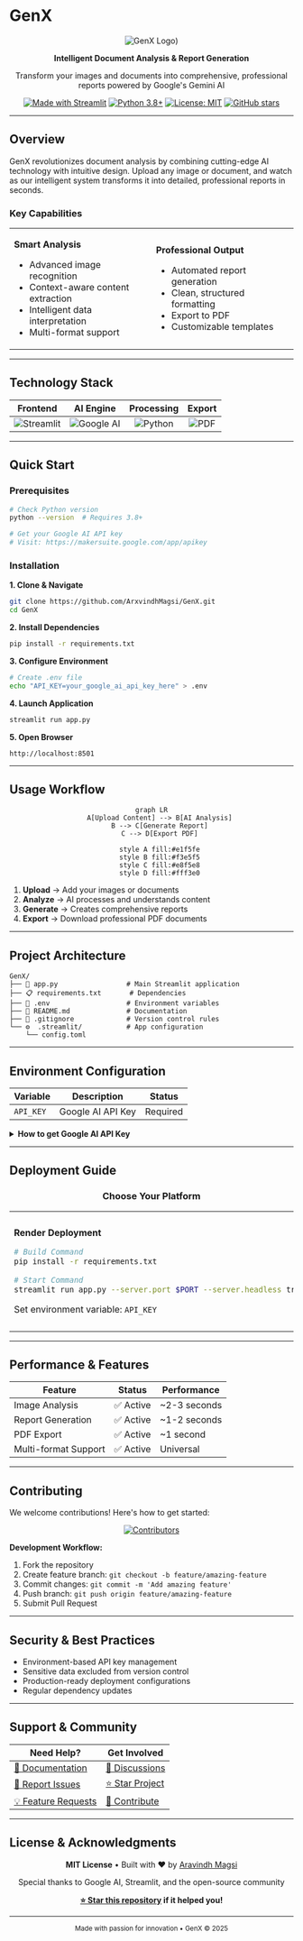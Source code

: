# GenX

<div align="center">

![GenX Logo]([Genx.jpg))

**Intelligent Document Analysis & Report Generation**

Transform your images and documents into comprehensive, professional reports powered by Google's Gemini AI

[![Made with Streamlit](https://img.shields.io/badge/Made%20with-Streamlit-red.svg)](https://streamlit.io/)
[![Python 3.8+](https://img.shields.io/badge/python-3.8+-blue.svg)](https://www.python.org/downloads/)
[![License: MIT](https://img.shields.io/badge/License-MIT-yellow.svg)](https://opensource.org/licenses/MIT)
[![GitHub stars](https://img.shields.io/github/stars/ArxvindhMagsi/GenX.svg?style=social&label=Star)](https://github.com/ArxvindhMagsi/GenX)

</div>

---

## Overview

GenX revolutionizes document analysis by combining cutting-edge AI technology with intuitive design. Upload any image or document, and watch as our intelligent system transforms it into detailed, professional reports in seconds.

### Key Capabilities

<table>
<tr>
<td width="50%">

**Smart Analysis**
- Advanced image recognition
- Context-aware content extraction
- Intelligent data interpretation
- Multi-format support

</td>
<td width="50%">

**Professional Output**
- Automated report generation
- Clean, structured formatting
- Export to PDF
- Customizable templates

</td>
</tr>
</table>

---

## Technology Stack

<div align="center">

| Frontend | AI Engine | Processing | Export |
|:--------:|:---------:|:----------:|:------:|
| ![Streamlit](https://img.shields.io/badge/Streamlit-FF4B4B?style=for-the-badge&logo=streamlit&logoColor=white) | ![Google AI](https://img.shields.io/badge/Google%20AI-4285F4?style=for-the-badge&logo=google&logoColor=white) | ![Python](https://img.shields.io/badge/Python-3776AB?style=for-the-badge&logo=python&logoColor=white) | ![PDF](https://img.shields.io/badge/PDF-EC1C24?style=for-the-badge&logo=adobeacrobatreader&logoColor=white) |

</div>

---

## Quick Start

### Prerequisites

```bash
# Check Python version
python --version  # Requires 3.8+

# Get your Google AI API key
# Visit: https://makersuite.google.com/app/apikey
```

### Installation

**1. Clone & Navigate**
```bash
git clone https://github.com/ArxvindhMagsi/GenX.git
cd GenX
```

**2. Install Dependencies**
```bash
pip install -r requirements.txt
```

**3. Configure Environment**
```bash
# Create .env file
echo "API_KEY=your_google_ai_api_key_here" > .env
```

**4. Launch Application**
```bash
streamlit run app.py
```

**5. Open Browser**
```
http://localhost:8501
```

---

## Usage Workflow

<div align="center">

```mermaid
graph LR
    A[Upload Content] --> B[AI Analysis]
    B --> C[Generate Report]
    C --> D[Export PDF]
    
    style A fill:#e1f5fe
    style B fill:#f3e5f5
    style C fill:#e8f5e8
    style D fill:#fff3e0
```

</div>

1. **Upload** → Add your images or documents
2. **Analyze** → AI processes and understands content
3. **Generate** → Creates comprehensive reports
4. **Export** → Download professional PDF documents

---

## Project Architecture

```
GenX/
├── 📱 app.py                 # Main Streamlit application
├── 📋 requirements.txt       # Dependencies
├── 🔐 .env                   # Environment variables
├── 📝 README.md              # Documentation
├── 🚫 .gitignore             # Version control rules
└── ⚙️  .streamlit/           # App configuration
    └── config.toml
```

---

## Environment Configuration

| Variable | Description | Status |
|----------|-------------|--------|
| `API_KEY` | Google AI API Key | Required |

<details>
<summary><strong>How to get Google AI API Key</strong></summary>

1. Navigate to [Google AI Studio](https://makersuite.google.com/app/apikey)
2. Sign in with your Google account
3. Create a new API key
4. Copy and paste into your `.env` file

</details>

---

## Deployment Guide

<div align="center">

### Choose Your Platform

</div>

<table>
<tr>
<td width="50%">

**Render Deployment**

```bash
# Build Command
pip install -r requirements.txt

# Start Command  
streamlit run app.py --server.port $PORT --server.headless true
```

Set environment variable: `API_KEY`

</td>
<td width="50%">

**Vercel Deployment**

```json
// vercel.json
{
  "version": 2,
  "builds": [{"src": "app.py", "use": "@vercel/python"}],
  "routes": [{"src": "/(.*)", "dest": "app.py"}]
}
```

Add environment variable in dashboard

</td>
</tr>
</table>

---

## Performance & Features

<div align="center">

| Feature | Status | Performance |
|---------|--------|-------------|
| Image Analysis | ✅ Active | ~2-3 seconds |
| Report Generation | ✅ Active | ~1-2 seconds |
| PDF Export | ✅ Active | ~1 second |
| Multi-format Support | ✅ Active | Universal |

</div>

---

## Contributing

We welcome contributions! Here's how to get started:

<div align="center">

[![Contributors](https://img.shields.io/github/contributors/ArxvindhMagsi/GenX.svg?style=flat-square)](https://github.com/ArxvindhMagsi/GenX/graphs/contributors)

</div>

**Development Workflow:**
1. Fork the repository
2. Create feature branch: `git checkout -b feature/amazing-feature`
3. Commit changes: `git commit -m 'Add amazing feature'`
4. Push branch: `git push origin feature/amazing-feature`
5. Submit Pull Request

---

## Security & Best Practices

- Environment-based API key management
- Sensitive data excluded from version control
- Production-ready deployment configurations
- Regular dependency updates

---

## Support & Community

<div align="center">

| Need Help? | Get Involved |
|------------|--------------|
| [📖 Documentation](#) | [💬 Discussions](https://github.com/ArxvindhMagsi/GenX/discussions) |
| [🐛 Report Issues](https://github.com/ArxvindhMagsi/GenX/issues) | [⭐ Star Project](https://github.com/ArxvindhMagsi/GenX) |
| [💡 Feature Requests](https://github.com/ArxvindhMagsi/GenX/issues) | [🤝 Contribute](#contributing) |

</div>

---

## License & Acknowledgments

<div align="center">

**MIT License** • Built with ❤️ by [Aravindh Magsi](https://github.com/ArxvindhMagsi)

Special thanks to Google AI, Streamlit, and the open-source community

**[⭐ Star this repository](https://github.com/ArxvindhMagsi/GenX) if it helped you!**

</div>

---

<div align="center">
<sub>Made with passion for innovation • GenX © 2025</sub>
</div>
